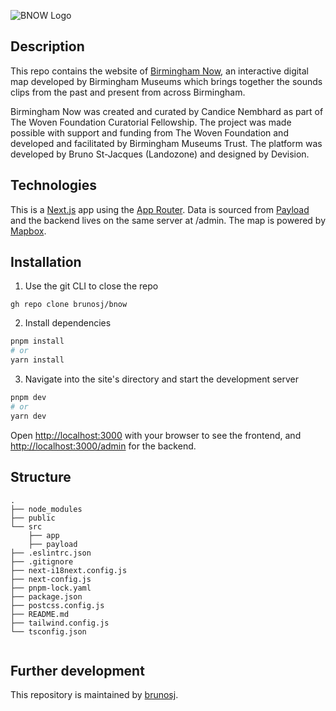 ![BNOW Logo](https://brumnow.birminghammuseums.org.uk/og-image.png)

## Description

This repo contains the website of [Birmingham Now](https://brumnow.birminghammuseums.org.uk), an interactive digital map developed by Birmingham Museums which brings together the sounds clips from the past and present from across Birmingham.

Birmingham Now was created and curated by Candice Nembhard as part of The Woven Foundation Curatorial Fellowship. The project was made possible with support and funding from The Woven Foundation and developed and facilitated by Birmingham Museums Trust. The platform was developed by Bruno St-Jacques (Landozone) and designed by Devision.

## Technologies

This is a [Next.js](https://nextjs.org) app using the [App Router](https://nextjs.org/docs/app). Data is sourced from [Payload](https://payloadcms.com/) and the backend lives on the same server at /admin. The map is powered by [Mapbox](https://www.mapbox.com/).

## Installation

1. Use the git CLI to close the repo

```
gh repo clone brunosj/bnow
```

2. Install dependencies

```bash
pnpm install
# or
yarn install
```

3. Navigate into the site's directory and start the development server

```bash
pnpm dev
# or
yarn dev
```

Open [http://localhost:3000](http://localhost:3000) with your browser to see the frontend, and [http://localhost:3000/admin](http://localhost:3000/admin) for the backend.

## Structure

```
.
├── node_modules
├── public
└── src
    ├── app
    ├── payload
├── .eslintrc.json
├── .gitignore
├── next-i18next.config.js
├── next-config.js
├── pnpm-lock.yaml
├── package.json
├── postcss.config.js
├── README.md
├── tailwind.config.js
└── tsconfig.json


```

## Further development

This repository is maintained by [brunosj](https://github.com/brunosj).
